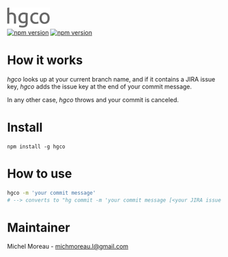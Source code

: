 <br>
<img src='https://raw.githubusercontent.com/MichelML/hgco/master/hgco.png' width='100'>
<br>
<a href="https://github.com/MichelML/hgco"><img src="https://badge.fury.io/js/hgco.svg" alt="npm version" height="18"></a>
<a href="https://github.com/MichelML/hgco"><img src="https://img.shields.io/npm/dt/hgco.svg" alt="npm version" height="18"></a>

# How it works  
_hgco_ looks up at your current branch name, and if it contains a JIRA issue key, _hgco_ adds the issue key at the end of your commit message.  
  
In any other case, _hgco_ throws and your commit is canceled.  
  
# Install  
```  
npm install -g hgco  
```  

# How to use  
```bash
hgco -m 'your commit message' 
# --> converts to "hg commit -m 'your commit message [<your JIRA issue key>]'"
``` 

# Maintainer  
Michel Moreau - [michmoreau.l@gmail.com](mailto:michmoreau.l@gmail.com?Subject=hgco%20Project) 
